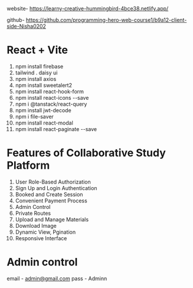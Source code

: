 website- https://learny-creative-hummingbird-4bce38.netlify.app/

github- https://github.com/programming-hero-web-course1/b9a12-client-side-Nisha0202
# React + Vite

1. npm install firebase
2. tailwind . daisy ui
3. npm install axios
4. npm install sweetalert2
5. npm install react-hook-form
6. npm install react-icons --save
7. npm i @tanstack/react-query
8. npm install jwt-decode
9. npm i file-saver
10. npm install react-modal
11. npm install react-paginate --save

# Features of Collaborative Study Platform

1. User Role-Based Authorization
2. Sign Up and Login Authentication
3. Booked and Create Session
4. Convenient Payment Process
5. Admin Control
6. Private Routes
7. Upload and Manage Materials
8. Download Image
9. Dynamic View, Pgination
10. Responsive Interface

# Admin control
email - admin@gmail.com
pass - Adminn


